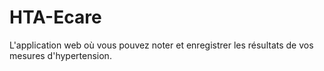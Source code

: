 # HTA-Ecare
 L'application web où vous pouvez noter et enregistrer les résultats de vos mesures d'hypertension.
